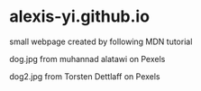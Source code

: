 # alexis-yi.github.io
small webpage created by following MDN tutorial

dog.jpg from muhannad alatawi on Pexels

dog2.jpg from Torsten Dettlaff on Pexels

